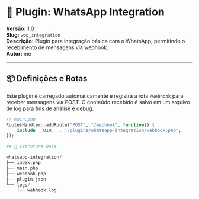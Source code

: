 # 📲 Plugin: WhatsApp Integration

**Versão:** 1.0  
**Slug:** `wpp_integration`  
**Descrição:** Plugin para integração básica com o WhatsApp, permitindo o recebimento de mensagens via webhook.  
**Autor:** me

---

## 📦 Definições e Rotas

Este plugin é carregado automaticamente e registra a rota `/webhook` para receber mensagens via POST. O conteúdo recebido é salvo em um arquivo de log para fins de análise e debug.

```php
// main.php
RoutesHandler::addRoute("POST", "/webhook", function() {
    include __DIR__ . '/plugins/whatsapp-integration/webhook.php';
});

## 📁 Estrutura Base

whatsapp-integration/
├── index.php
├── main.php
├── webhook.php
├── plugin.json
└── logs/
    └── webhook.log
